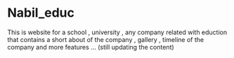 # Nabil_educ
This is website for a school , university , any company related with eduction that contains a short about of the company , gallery , timeline of the company and more features ... (still updating the content)
